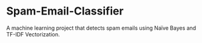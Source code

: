 # Spam-Email-Classifier
A machine learning project that detects spam emails using Naïve Bayes and TF-IDF Vectorization.
